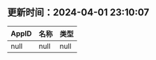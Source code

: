 ## 更新时间：2024-04-01 23:10:07
| AppID | 名称 | 类型  |
| :-------------------- | :----------------------------- | :----------- |
| null | null| null |
